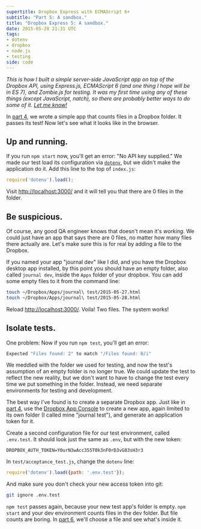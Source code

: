 ```yaml
---
supertitle: Dropbox Express with ECMAScript 6+
subtitle: "Part 5: A sandbox."
title: "Dropbox Express 5: A sandbox."
date: 2015-05-28 21:31 UTC
tags: 
- dotenv
- dropbox
- node.js
- testing 
side: code
---
```


*This is how I built a simple server-side JavaScript app on top of the
Dropbox API, using Express.js, ECMAScript 6 (and one thing I hope will
be in ES 7), and Zombie.js for testing. It was my first time using any
of these things (except JavaScript, natch), so there are probably
better ways to do some of it. [Let me know!][contact]*

In [part 4], we wrote a simple app that counts files in a Dropbox
folder. It passes its test! Now let's see what it looks like in the
browser. <!-- READMORE -->

## Up and running.

If you run `npm start` now, you'll get an error: "No API key supplied."
We made our test load its configuration via [`dotenv`][dotenv], but we didn't
make the application do it. Add this line to the top of `index.js`:

```javascript
require('dotenv').load();
```

Visit <http://localhost:3000/> and it will tell you that there are
0 files in the folder.

## Be suspicious.

Of course, any good QA engineer knows that doesn't mean it's *working*.
We could just have an app that says there are 0 files, no matter how many
files there actually are. Let's make sure this is for real by adding a
file to the Dropbox.

If you named your app "journal dev" like I did, and you have the Dropbox
desktop app installed, by this point you should have an empty folder, also
called `journal dev`, inside the `Apps` folder of your dropbox. You can
add some empty files to it from the command line:

```bash
touch ~/Dropbox/Apps/journal\ test/2015-05-27.html
touch ~/Dropbox/Apps/journal\ test/2015-05-28.html
```

Reload <http://localhost:3000/>. Voila! Two files. The system works!
 
## Isolate tests.

One problem: Now if you run `npm test`, you'll get an error:

```bash
Expected "Files found: 2" to match "/Files found: 0/i"
```

We meddled with the folder we used for testing, and now the test's
assumption of an empty folder is no longer true. We could update
the test to reflect the new reality, but we don't want to have to
change the test every time we put something in the folder. Instead,
we need separate environments for testing and development.

The best way I've found is to create a separate Dropbox app. Just like
in [part 4][part-4-dropbox-app], use the [Dropbox App Console] to create
a new app, again limited to its own folder (I called mine "journal test"),
and generate an application token for it.

Create a second configuration file for our test environment, called
`.env.test`. It should look just the same as `.env`, but with the new
token:

```shell
DROPBOX_AUTH_TOKEN=Y0urN3wAcc355T0k3nF0rD3vG03sH3r3
```

In `test/acceptance_test.js`, change the `dotenv` line:

```javascript
require('dotenv').load({path: '.env.test'});
```

And make sure you don't check your new access token into git:

```bash
git ignore .env.test
```

`npm test` passes again, because your new test app's folder is empty.
`npm start` and your dev environment counts files in the dev folder.
But file counts are boring. In [part 6], we'll choose a file and see
what's inside it.

[contact]: mailto:code@erikostrom.com
[part 4]: /code/blog/dropbox-express-4-the-dropbox-api
[dotenv]: https://www.npmjs.com/package/dotenv
[part-4-dropbox-app]: /code/blog/dropbox-express-4-the-dropbox-api#a-test-app 
[dropbox app console]: https://www.dropbox.com/developers/apps
[part 6]: /code/blog/dropbox-express-6-double-dropbox
